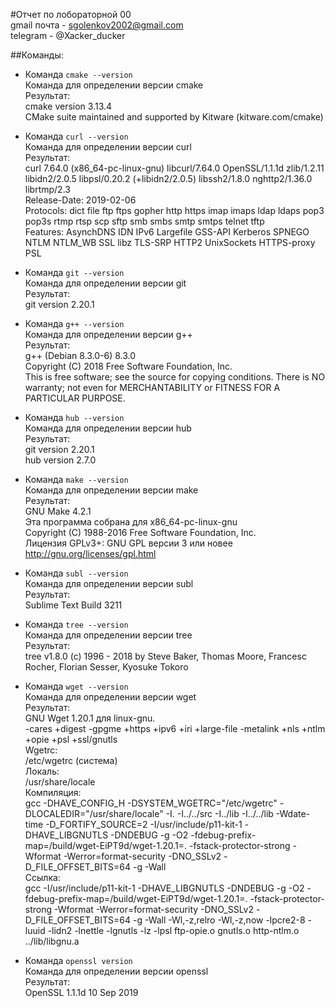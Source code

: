 #Отчет по лобораторной 00
</br>gmail почта - sgolenkov2002@gmail.com </br>
telegram - @Xacker_ducker

##Команды:

- Команда `cmake --version` </br>
Команда для определении версии cmake</br>
  Результат:</br>
  cmake version 3.13.4
</br>CMake suite maintained and supported by Kitware (kitware.com/cmake)

- Команда `curl --version`</br>
  Команда для определении версии curl</br>
  Результат:</br>
  curl 7.64.0 (x86_64-pc-linux-gnu) libcurl/7.64.0 OpenSSL/1.1.1d zlib/1.2.11 libidn2/2.0.5 libpsl/0.20.2 (+libidn2/2.0.5) libssh2/1.8.0 nghttp2/1.36.0 librtmp/2.3
</br>Release-Date: 2019-02-06
  </br>Protocols: dict file ftp ftps gopher http https imap imaps ldap ldaps pop3 pop3s rtmp rtsp scp sftp smb smbs smtp smtps telnet tftp
  </br>Features: AsynchDNS IDN IPv6 Largefile GSS-API Kerberos SPNEGO NTLM NTLM_WB SSL libz TLS-SRP HTTP2 UnixSockets HTTPS-proxy PSL

- Команда `git --version`</br>
  Команда для определении версии git</br>
  Результат:</br>
  git version 2.20.1

- Команда `g++ --version`</br>
  Команда для определении версии g++</br>
  Результат:</br>
  g++ (Debian 8.3.0-6) 8.3.0
  </br>Copyright (C) 2018 Free Software Foundation, Inc.
  </br>This is free software; see the source for copying conditions. There is NO
  warranty; not even for MERCHANTABILITY or FITNESS FOR A PARTICULAR PURPOSE.

- Команда `hub --version`</br>
  Команда для определении версии hub</br>
  Результат:</br>
  git version 2.20.1
  </br>hub version 2.7.0

- Команда `make --version`</br>
  Команда для определении версии make</br>
  Результат:</br>
  GNU Make 4.2.1
  </br>Эта программа собрана для x86_64-pc-linux-gnu
  </br>Copyright (C) 1988-2016 Free Software Foundation, Inc.
  </br>Лицензия GPLv3+: GNU GPL версии 3 или новее <http://gnu.org/licenses/gpl.html>

- Команда `subl --version`</br>
  Команда для определении версии subl</br>
  Результат:</br>
  Sublime Text Build 3211

- Команда `tree --version`</br>
  Команда для определении версии tree</br>
  Результат:</br>
  tree v1.8.0 (c) 1996 - 2018 by Steve Baker, Thomas Moore, Francesc Rocher, Florian Sesser, Kyosuke Tokoro

- Команда `wget --version`</br>
  Команда для определении версии wget</br>
  Результат:</br>
  GNU Wget 1.20.1 для linux-gnu.
</br>-cares +digest -gpgme +https +ipv6 +iri +large-file -metalink +nls
+ntlm +opie +psl +ssl/gnutls
</br>Wgetrc:
</br>/etc/wgetrc (система)
</br>Локаль:
</br>/usr/share/locale
</br>Компиляция:
</br>gcc -DHAVE_CONFIG_H -DSYSTEM_WGETRC="/etc/wgetrc"
-DLOCALEDIR="/usr/share/locale" -I. -I../../src -I../lib
-I../../lib -Wdate-time -D_FORTIFY_SOURCE=2
-I/usr/include/p11-kit-1 -DHAVE_LIBGNUTLS -DNDEBUG -g -O2
-fdebug-prefix-map=/build/wget-EiPT9d/wget-1.20.1=.
-fstack-protector-strong -Wformat -Werror=format-security
-DNO_SSLv2 -D_FILE_OFFSET_BITS=64 -g -Wall
</br>Ссылка:
</br>gcc -I/usr/include/p11-kit-1 -DHAVE_LIBGNUTLS -DNDEBUG -g -O2
-fdebug-prefix-map=/build/wget-EiPT9d/wget-1.20.1=.
-fstack-protector-strong -Wformat -Werror=format-security
-DNO_SSLv2 -D_FILE_OFFSET_BITS=64 -g -Wall -Wl,-z,relro -Wl,-z,now
-lpcre2-8 -luuid -lidn2 -lnettle -lgnutls -lz -lpsl ftp-opie.o
gnutls.o http-ntlm.o ../lib/libgnu.a

- Команда `openssl version`</br>
  Команда для определении версии openssl</br>
  Результат:</br>
  OpenSSL 1.1.1d 10 Sep 2019